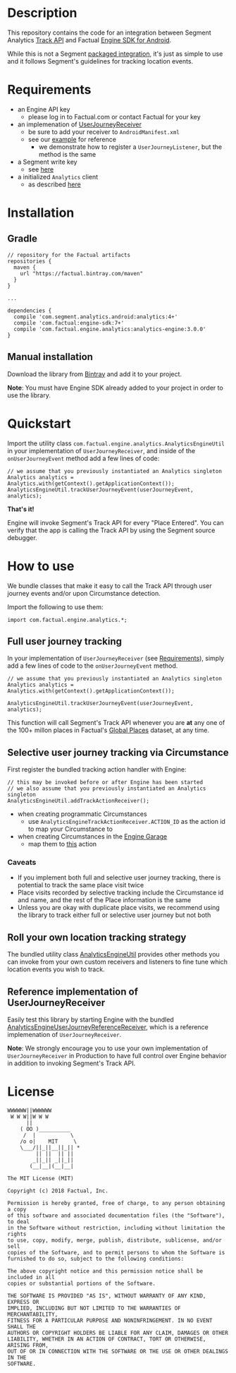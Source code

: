 # Description

This repository contains the code for an integration between Segment Analytics [Track API](https://segment.com/docs/sources/mobile/android/#track)
and Factual [Engine SDK for Android](http://developer.factual.com/engine/android).

While this is not a Segment [packaged integration](https://segment.com/docs/guides/partners/packaged-integration.md), it's just as simple to use
and it follows Segment's guidelines for tracking location events. 

# Requirements

* an Engine API key
  * please log in to Factual.com or contact Factual for your key
* an implemenation of [UserJourneyReceiver](http://developer.factual.com/engine_doc/Android/latest/com/factual/engine/api/mobile_state/UserJourneyReceiver.html)
  * be sure to add your receiver to `AndroidManifest.xml`
  * see our [example](http://developer.factual.com/engine/android/#example-implementation-code) for reference
    * we demonstrate how to register a `UserJourneyListener`, but the method is the same
* a Segment write key
  * see [here](https://segment.com/docs/guides/setup/how-do-i-find-my-write-key/)
* a initialized `Analytics` client
  * as described [here](https://segment.com/docs/sources/mobile/android/#step-2-initialize-the-client)

# Installation

## Gradle

```
// repository for the Factual artifacts
repositories {
  maven {
    url "https://factual.bintray.com/maven"
  }
}

...

dependencies {
  compile 'com.segment.analytics.android:analytics:4+'
  compile 'com.factual:engine-sdk:7+'
  compile 'com.factual.engine.analytics:analytics-engine:3.0.0'
}
```

## Manual installation

Download the library from [Bintray](https://factual.bintray.com/maven) and add it to your project.

**Note**: You must have Engine SDK already added to your project in order to use the library.

# Quickstart

Import the utility class `com.factual.engine.analytics.AnalyticsEngineUtil` in your implementation of `UserJourneyReceiver`, and inside of the `onUserJourneyEvent` method add a few lines of code:

```
// we assume that you previously instantiated an Analytics singleton
Analytics analytics = Analytics.with(getContext().getApplicationContext());
AnalyticsEngineUtil.trackUserJourneyEvent(userJourneyEvent, analytics);
```

**That's it!**

Engine will invoke Segment's Track API for every "Place Entered". You can verify that the app is calling the Track API by using the Segment source debugger.

# How to use

We bundle classes that make it easy to call the Track API through user journey events and/or upon Circumstance detection.

Import the following to use them:

```
import com.factual.engine.analytics.*;
```

## Full user journey tracking

In your implementation of `UserJourneyReceiver` (see [Requirements](#requirements)), simply add a few lines of code to the `onUserJourneyEvent` method.

```
// we assume that you previously instantiated an Analytics singleton
Analytics analytics = Analytics.with(getContext().getApplicationContext());

AnalyticsEngineUtil.trackUserJourneyEvent(userJourneyEvent, analytics);
```
This function will call Segment's Track API whenever you are **at** any one of the 100+ millon places in Factual's [Global Places](http://www.factual.com/products/global) dataset, at any time.

## Selective user journey tracking via Circumstance

First register the bundled tracking action handler with Engine:

```
// this may be invoked before or after Engine has been started
// we also assume that you previously instantiated an Analytics singleton
AnalyticsEngineUtil.addTrackActionReceiver();
```

* when creating programmatic Circumstances
  * use `AnalyticsEngineTrackActionReceiver.ACTION_ID` as the action id to map your Circumstance to
* when creating Circumstances in the [Engine Garage](https://engine.factual.com/garage)
  * map them to [this](library/src/main/java/com/factual/engine/analytics/AnalyticsEngineTrackActionReceiver.java#L13) action

### Caveats
* If you implement both full and selective user journey tracking, there is potential to track the same place visit twice
* Place visits recorded by selective tracking include the Circumstance id and name, and the rest of the Place information is the same
* Unless you are okay with duplicate place visits, we recommend using the library to track either full or selective user journey but not both

## Roll your own location tracking strategy

The bundled utility class [AnalyticsEngineUtil](library/src/main/java/com/factual/engine/analytics/AnalyticsEngineUtil.java)
provides other methods you can invoke from your own custom receivers and listeners to fine tune which location events you wish to track.

## Reference implementation of UserJourneyReceiver

Easily test this library by starting Engine with the bundled [AnalyticsEngineUserJourneyReferenceReceiver](library/src/main/java/com/factual/engine/analytics/AnalyticsEngineUserJourneyReferenceReceiver.java),
which is a reference implemenation of `UserJourneyReceiver`.

**Note**: We strongly encourage you to use your own implementation of `UserJourneyReceiver` in Production to have full control over Engine behavior in addition to invoking Segment's Track API.

# License

```
WWWWWW||WWWWWW
 W W W||W W W
      ||
    ( OO )__________
     /  |           \
    /o o|    MIT     \
    \___/||_||__||_|| *
         || ||  || ||
        _||_|| _||_||
       (__|__|(__|__|

The MIT License (MIT)

Copyright (c) 2018 Factual, Inc.

Permission is hereby granted, free of charge, to any person obtaining a copy
of this software and associated documentation files (the "Software"), to deal
in the Software without restriction, including without limitation the rights
to use, copy, modify, merge, publish, distribute, sublicense, and/or sell
copies of the Software, and to permit persons to whom the Software is
furnished to do so, subject to the following conditions:

The above copyright notice and this permission notice shall be included in all
copies or substantial portions of the Software.

THE SOFTWARE IS PROVIDED "AS IS", WITHOUT WARRANTY OF ANY KIND, EXPRESS OR
IMPLIED, INCLUDING BUT NOT LIMITED TO THE WARRANTIES OF MERCHANTABILITY,
FITNESS FOR A PARTICULAR PURPOSE AND NONINFRINGEMENT. IN NO EVENT SHALL THE
AUTHORS OR COPYRIGHT HOLDERS BE LIABLE FOR ANY CLAIM, DAMAGES OR OTHER
LIABILITY, WHETHER IN AN ACTION OF CONTRACT, TORT OR OTHERWISE, ARISING FROM,
OUT OF OR IN CONNECTION WITH THE SOFTWARE OR THE USE OR OTHER DEALINGS IN THE
SOFTWARE.
```

